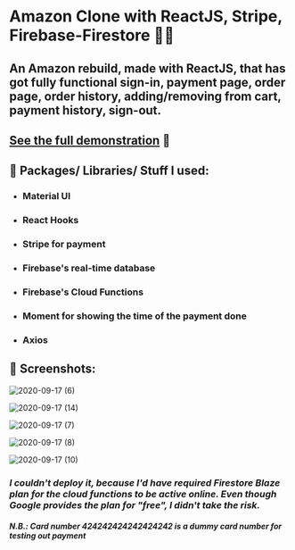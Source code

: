 # Amazon Clone with ReactJS, Stripe, Firebase-Firestore 🐱‍🚀
## An Amazon rebuild, made with ReactJS, that has got fully functional sign-in, payment page, order page, order history, adding/removing from cart, payment history, sign-out.

## [See the full demonstration](https://youtu.be/bvBBHe3NjIk ) 🥟

##  🎁 Packages/ Libraries/ Stuff I used:
* ### Material UI
* ### React Hooks
* ### Stripe for payment
* ### Firebase's real-time database
* ### Firebase's Cloud Functions
* ### Moment for showing the time of the payment done
* ### Axios

## 🍂 Screenshots:
![2020-09-17 (6)](https://user-images.githubusercontent.com/55017730/93432338-072ee580-f8e3-11ea-8f34-f2cba3dedbf0.png)

![2020-09-17 (14)](https://user-images.githubusercontent.com/55017730/93432335-05fdb880-f8e3-11ea-82f0-9ecc21ebb615.png)

![2020-09-17 (7)](https://user-images.githubusercontent.com/55017730/93432340-07c77c00-f8e3-11ea-84cc-5344b5e712a8.png)

![2020-09-17 (8)](https://user-images.githubusercontent.com/55017730/93432343-08601280-f8e3-11ea-9a2d-10bf6326ef3a.png)

![2020-09-17 (10)](https://user-images.githubusercontent.com/55017730/93432345-08f8a900-f8e3-11ea-8188-8ae84f0c56a2.png)


### *I couldn't deploy it, because I'd have required Firestore Blaze plan for the cloud functions to be active online. Even though Google provides the plan for "free", I didn't take the risk.*

#### *N.B.: Card number 424242424242424242 is a dummy card number for testing out payment*
